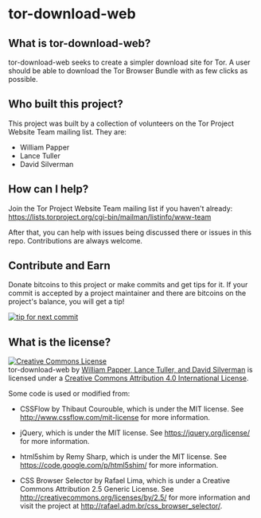 tor-download-web
================
What is tor-download-web?
-------------
tor-download-web seeks to create a simpler download site for Tor. A user should be able to download the Tor Browser Bundle with as few clicks as possible.

Who built this project?
---------------
This project was built by a collection of volunteers on the Tor Project Website Team mailing list. They are:

* William Papper
* Lance Tuller
* David Silverman

How can I help?
--------------
Join the Tor Project Website Team mailing list if you haven't already: https://lists.torproject.org/cgi-bin/mailman/listinfo/www-team

After that, you can help with issues being discussed there or issues in this repo. Contributions are always welcome.



Contribute and Earn
-------------

Donate bitcoins to this project or make commits and get tips for it. If your commit is accepted by a project maintainer and there are bitcoins on the project's balance, you will get a tip!

[![tip for next commit](http://tip4commit.com/projects/686.svg)](http://tip4commit.com/projects/686)

What is the license?
--------------------

<a rel="license" href="http://creativecommons.org/licenses/by/4.0/"><img alt="Creative Commons License" style="border-width:0" src="http://i.creativecommons.org/l/by/4.0/88x31.png" /></a><br /><span xmlns:dct="http://purl.org/dc/terms/" href="http://purl.org/dc/dcmitype/InteractiveResource" property="dct:title" rel="dct:type">tor-download-web</span> by <a xmlns:cc="http://creativecommons.org/ns#" href="https://github.com/wpapper/tor-download-web" property="cc:attributionName" rel="cc:attributionURL">William Papper, Lance Tuller, and David Silverman</a> is licensed under a <a rel="license" href="http://creativecommons.org/licenses/by/4.0/">Creative Commons Attribution 4.0 International License</a>.

Some code is used or modified from:

* CSSFlow by Thibaut Courouble, which is under the MIT license. See http://www.cssflow.com/mit-license for more information.

* jQuery, which is under the MIT license. See https://jquery.org/license/ for more information.

* html5shim by Remy Sharp, which is under the MIT license. See https://code.google.com/p/html5shim/ for more information.

* CSS Browser Selector by Rafael Lima, which is under a Creative Commons Attribution 2.5 Generic License. See http://creativecommons.org/licenses/by/2.5/ for more information and visit the project at http://rafael.adm.br/css_browser_selector/.